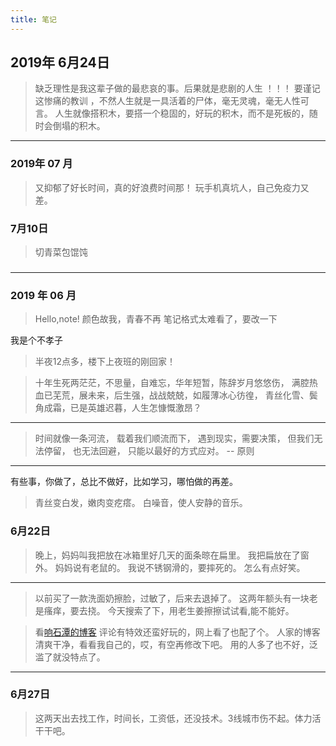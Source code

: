 ```yaml
---
title: 笔记
---
```

## 2019年 6月24日 ##
> 缺乏理性是我这辈子做的最悲哀的事。后果就是悲剧的人生 ！！！
> 要谨记这惨痛的教训 ，不然人生就是一具活着的尸体，毫无灵魂，毫无人性可言。
> 人生就像搭积木，要搭一个稳固的，好玩的积木，而不是死板的，随时会倒塌的积木。

------

### 2019年 07 月
> 又抑郁了好长时间，真的好浪费时间那！ 玩手机真坑人，自己免疫力又差。


### 7月10日 ###
> 切青菜包馄饨


### 

------

### 2019 年 06 月 ###

>Hello,note!
>颜色故我，青春不再
笔记格式太难看了，要改一下

我是个不孝子 
>半夜12点多，楼下上夜班的刚回家！

> 十年生死两茫茫，不思量，自难忘，华年短暂，陈辞岁月悠悠伤，
> 满腔热血已芜荒，展未来，后生强，战战兢兢，如履薄冰心彷徨，
> 青丝化雪、鬓角成霜，已是英雄迟暮，人生怎慷慨激昂？

___

>时间就像一条河流，
>载着我们顺流而下，
>遇到现实，需要决策，
>但我们无法停留，
>也无法回避，
>只能以最好的方式应对。
>                                                  -- 原则
___

有些事，你做了，总比不做好，比如学习，哪怕做的再差。

>青丝变白发，嫩肉变疙瘩。
>白噪音，使人安静的音乐。

### 6月22日 ###
> 晚上，妈妈叫我把放在冰箱里好几天的面条晾在扁里。
> 我把扁放在了窗外。
> 妈妈说有老鼠的。
> 我说不锈钢滑的，要摔死的。
> 怎么有点好笑。

------ 
> 以前买了一款洗面奶擦脸，过敏了，后来去退掉了。
> 这两年额头有一块老是瘙痒，要去挠。
> 今天搜索了下，用老生姜擦擦试试看,能不能好。

> 看[响石潭的博客](https://www.xiangshitan.com) 评论有特效还蛮好玩的，网上看了也配了个。
> 人家的博客清爽干净，看看我自己的，哎，有空再修改下吧。
> 用的人多了也不好，泛滥了就没特点了。


------ 

### 6月27日 ###
> 这两天出去找工作，时间长，工资低，还没技术。3线城市伤不起。体力活干干吧。
